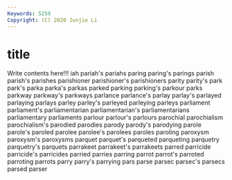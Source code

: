 ```yaml
---
Keywords: 5259
Copyright: (C) 2020 Junjie Li
---
```


# title

Write contents here!!!
iah 
pariah's 
pariahs 
paring 
paring's
parings 
parish 
parish's 
parishes 
parishioner 
parishioner's 
parishioners 
parity 
parity's 
park
park's 
parka 
parka's 
parkas 
parked 
parking 
parking's 
parkour 
parks 
parkway
parkway's 
parkways 
parlance 
parlance's 
parlay 
parlay's 
parlayed 
parlaying 
parlays 
parley
parley's 
parleyed 
parleying 
parleys 
parliament 
parliament's 
parliamentarian 
parliamentarian's 
parliamentarians 
parliamentary
parliaments 
parlour 
parlour's 
parlours 
parochial 
parochialism 
parochialism's 
parodied 
parodies 
parody
parody's 
parodying 
parole 
parole's 
paroled 
parolee 
parolee's 
parolees 
paroles 
paroling
paroxysm 
paroxysm's 
paroxysms 
parquet 
parquet's 
parqueted 
parqueting 
parquetry 
parquetry's 
parquets
parrakeet 
parrakeet's 
parrakeets 
parred 
parricide 
parricide's 
parricides 
parried 
parries 
parring
parrot 
parrot's 
parroted 
parroting 
parrots 
parry 
parry's 
parrying 
pars 
parse
parsec 
parsec's 
parsecs 
parsed 
parser 

